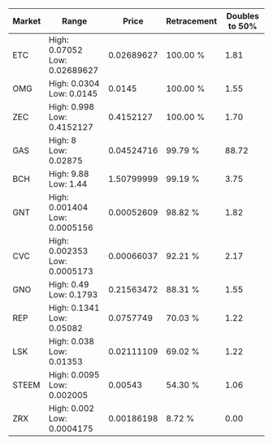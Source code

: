 | Market | Range | Price| Retracement | Doubles to 50% |
| --- | --- | --- | --- | --- |
| ETC | High: 0.07052<br />Low: 0.02689627 | 0.02689627 | 100.00 % | 1.81 |
| OMG | High: 0.0304<br />Low: 0.0145 | 0.0145 | 100.00 % | 1.55 |
| ZEC | High: 0.998<br />Low: 0.4152127 | 0.4152127 | 100.00 % | 1.70 |
| GAS | High: 8<br />Low: 0.02875 | 0.04524716 | 99.79 % | 88.72 |
| BCH | High: 9.88<br />Low: 1.44 | 1.50799999 | 99.19 % | 3.75 |
| GNT | High: 0.001404<br />Low: 0.0005156 | 0.00052609 | 98.82 % | 1.82 |
| CVC | High: 0.002353<br />Low: 0.0005173 | 0.00066037 | 92.21 % | 2.17 |
| GNO | High: 0.49<br />Low: 0.1793 | 0.21563472 | 88.31 % | 1.55 |
| REP | High: 0.1341<br />Low: 0.05082 | 0.0757749 | 70.03 % | 1.22 |
| LSK | High: 0.038<br />Low: 0.01353 | 0.02111109 | 69.02 % | 1.22 |
| STEEM | High: 0.0095<br />Low: 0.002005 | 0.00543 | 54.30 % | 1.06 |
| ZRX | High: 0.002<br />Low: 0.0004175 | 0.00186198 | 8.72 % | 0.00 |

